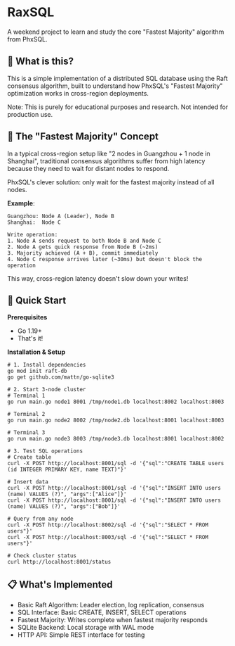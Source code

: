 # RaxSQL

A weekend project to learn and study the core "Fastest Majority" algorithm from PhxSQL.

## 📖 What is this?
This is a simple implementation of a distributed SQL database using the Raft consensus algorithm, built to understand how PhxSQL's "Fastest Majority" optimization works in cross-region deployments.

Note: This is purely for educational purposes and research. Not intended for production use.

## 🎯 The "Fastest Majority" Concept
In a typical cross-region setup like "2 nodes in Guangzhou + 1 node in Shanghai", traditional consensus algorithms suffer from high latency because they need to wait for distant nodes to respond.

PhxSQL's clever solution: only wait for the fastest majority instead of all nodes.

**Example**:

```
Guangzhou: Node A (Leader), Node B  
Shanghai:  Node C

Write operation:
1. Node A sends request to both Node B and Node C
2. Node A gets quick response from Node B (~2ms)
3. Majority achieved (A + B), commit immediately  
4. Node C response arrives later (~30ms) but doesn't block the operation
```

This way, cross-region latency doesn't slow down your writes!

## 🚀 Quick Start

**Prerequisites**
- Go 1.19+
- That's it!

**Installation & Setup**

```shell
# 1. Install dependencies
go mod init raft-db
go get github.com/mattn/go-sqlite3

# 2. Start 3-node cluster
# Terminal 1
go run main.go node1 8001 /tmp/node1.db localhost:8002 localhost:8003

# Terminal 2  
go run main.go node2 8002 /tmp/node2.db localhost:8001 localhost:8003   

# Terminal 3
go run main.go node3 8003 /tmp/node3.db localhost:8001 localhost:8002

# 3. Test SQL operations
# Create table
curl -X POST http://localhost:8001/sql -d '{"sql":"CREATE TABLE users (id INTEGER PRIMARY KEY, name TEXT)"}'

# Insert data
curl -X POST http://localhost:8001/sql -d '{"sql":"INSERT INTO users (name) VALUES (?)", "args":["Alice"]}'
curl -X POST http://localhost:8001/sql -d '{"sql":"INSERT INTO users (name) VALUES (?)", "args":["Bob"]}'

# Query from any node
curl -X POST http://localhost:8002/sql -d '{"sql":"SELECT * FROM users"}'
curl -X POST http://localhost:8003/sql -d '{"sql":"SELECT * FROM users"}'

# Check cluster status
curl http://localhost:8001/status
```

## 📋 What's Implemented

- Basic Raft Algorithm: Leader election, log replication, consensus
- SQL Interface: Basic CREATE, INSERT, SELECT operations
- Fastest Majority: Writes complete when fastest majority responds
- SQLite Backend: Local storage with WAL mode
- HTTP API: Simple REST interface for testing
